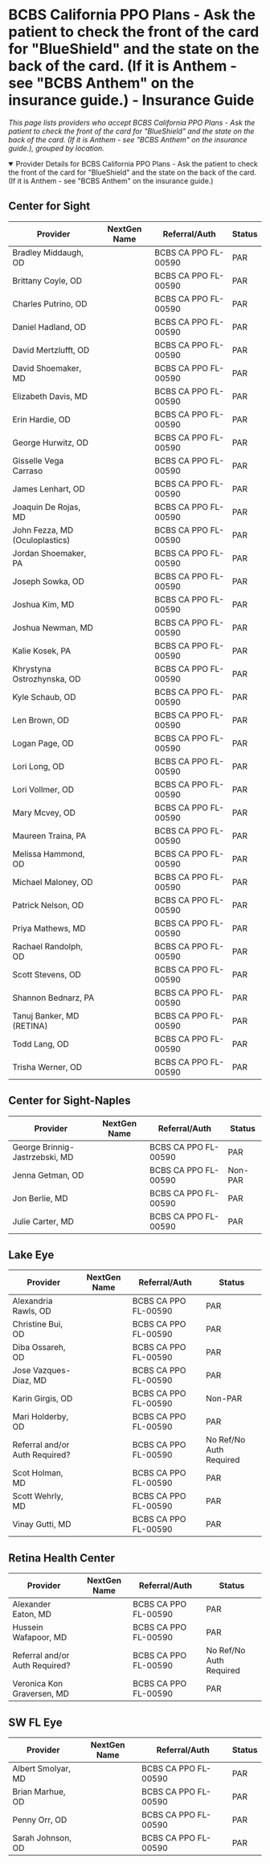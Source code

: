 # BCBS California PPO Plans - Ask the patient to check the front of the card for "BlueShield" and the state on the back of the card. (If it is Anthem - see "BCBS Anthem" on the insurance guide.) - Insurance Guide

*This page lists providers who accept BCBS California PPO Plans - Ask the patient to check the front of the card for "BlueShield" and the state on the back of the card. (If it is Anthem - see "BCBS Anthem" on the insurance guide.), grouped by location.*

<details open><summary>Provider Details for BCBS California PPO Plans - Ask the patient to check the front of the card for "BlueShield" and the state on the back of the card. (If it is Anthem - see "BCBS Anthem" on the insurance guide.)</summary>

## Center for Sight

| Provider | NextGen Name | Referral/Auth | Status |
|----------|-------------|--------------|--------|
| Bradley Middaugh, OD |  | BCBS CA PPO FL-00590 | PAR |
| Brittany Coyle, OD |  | BCBS CA PPO FL-00590 | PAR |
| Charles Putrino, OD |  | BCBS CA PPO FL-00590 | PAR |
| Daniel Hadland, OD |  | BCBS CA PPO FL-00590 | PAR |
| David Mertzlufft, OD |  | BCBS CA PPO FL-00590 | PAR |
| David Shoemaker, MD |  | BCBS CA PPO FL-00590 | PAR |
| Elizabeth Davis, MD |  | BCBS CA PPO FL-00590 | PAR |
| Erin Hardie, OD |  | BCBS CA PPO FL-00590 | PAR |
| George Hurwitz, OD |  | BCBS CA PPO FL-00590 | PAR |
| Gisselle Vega Carraso |  | BCBS CA PPO FL-00590 | PAR |
| James Lenhart, OD |  | BCBS CA PPO FL-00590 | PAR |
| Joaquin De Rojas, MD |  | BCBS CA PPO FL-00590 | PAR |
| John Fezza, MD (Oculoplastics) |  | BCBS CA PPO FL-00590 | PAR |
| Jordan Shoemaker, PA |  | BCBS CA PPO FL-00590 | PAR |
| Joseph Sowka, OD |  | BCBS CA PPO FL-00590 | PAR |
| Joshua Kim, MD |  | BCBS CA PPO FL-00590 | PAR |
| Joshua Newman, MD |  | BCBS CA PPO FL-00590 | PAR |
| Kalie Kosek, PA |  | BCBS CA PPO FL-00590 | PAR |
| Khrystyna Ostrozhynska, OD |  | BCBS CA PPO FL-00590 | PAR |
| Kyle Schaub, OD |  | BCBS CA PPO FL-00590 | PAR |
| Len Brown, OD |  | BCBS CA PPO FL-00590 | PAR |
| Logan Page, OD |  | BCBS CA PPO FL-00590 | PAR |
| Lori Long, OD |  | BCBS CA PPO FL-00590 | PAR |
| Lori Vollmer, OD |  | BCBS CA PPO FL-00590 | PAR |
| Mary Mcvey, OD |  | BCBS CA PPO FL-00590 | PAR |
| Maureen Traina, PA |  | BCBS CA PPO FL-00590 | PAR |
| Melissa Hammond, OD |  | BCBS CA PPO FL-00590 | PAR |
| Michael Maloney, OD |  | BCBS CA PPO FL-00590 | PAR |
| Patrick Nelson, OD |  | BCBS CA PPO FL-00590 | PAR |
| Priya Mathews, MD |  | BCBS CA PPO FL-00590 | PAR |
| Rachael Randolph, OD |  | BCBS CA PPO FL-00590 | PAR |
| Scott Stevens, OD |  | BCBS CA PPO FL-00590 | PAR |
| Shannon Bednarz, PA |  | BCBS CA PPO FL-00590 | PAR |
| Tanuj Banker, MD (RETINA) |  | BCBS CA PPO FL-00590 | PAR |
| Todd Lang, OD |  | BCBS CA PPO FL-00590 | PAR |
| Trisha Werner, OD |  | BCBS CA PPO FL-00590 | PAR |

## Center for Sight-Naples

| Provider | NextGen Name | Referral/Auth | Status |
|----------|-------------|--------------|--------|
| George Brinnig-Jastrzebski, MD |  | BCBS CA PPO FL-00590 | PAR |
| Jenna Getman, OD |  | BCBS CA PPO FL-00590 | Non-PAR |
| Jon Berlie, MD |  | BCBS CA PPO FL-00590 | PAR |
| Julie Carter, MD |  | BCBS CA PPO FL-00590 | PAR |

## Lake Eye 

| Provider | NextGen Name | Referral/Auth | Status |
|----------|-------------|--------------|--------|
| Alexandria Rawls, OD |  | BCBS CA PPO FL-00590 | PAR |
| Christine Bui, OD |  | BCBS CA PPO FL-00590 | PAR |
| Diba Ossareh, OD |  | BCBS CA PPO FL-00590 | PAR |
| Jose Vazques-Diaz, MD |  | BCBS CA PPO FL-00590 | PAR |
| Karin Girgis, OD |  | BCBS CA PPO FL-00590 | Non-PAR |
| Mari Holderby, OD |  | BCBS CA PPO FL-00590 | PAR |
| Referral and/or Auth Required? |  | BCBS CA PPO FL-00590 | No Ref/No Auth Required |
| Scot Holman, MD |  | BCBS CA PPO FL-00590 | PAR |
| Scott Wehrly, MD |  | BCBS CA PPO FL-00590 | PAR |
| Vinay Gutti, MD |  | BCBS CA PPO FL-00590 | PAR |

## Retina Health Center

| Provider | NextGen Name | Referral/Auth | Status |
|----------|-------------|--------------|--------|
| Alexander Eaton, MD |  | BCBS CA PPO FL-00590 | PAR |
| Hussein Wafapoor, MD |  | BCBS CA PPO FL-00590 | PAR |
| Referral and/or Auth Required? |  | BCBS CA PPO FL-00590 | No Ref/No Auth Required |
| Veronica Kon Graversen, MD |  | BCBS CA PPO FL-00590 | PAR |

## SW FL Eye

| Provider | NextGen Name | Referral/Auth | Status |
|----------|-------------|--------------|--------|
| Albert Smolyar, MD |  | BCBS CA PPO FL-00590 | PAR |
| Brian Marhue, OD |  | BCBS CA PPO FL-00590 | PAR |
| Penny Orr, OD |  | BCBS CA PPO FL-00590 | PAR |
| Sarah Johnson, OD |  | BCBS CA PPO FL-00590 | PAR |

</details>

